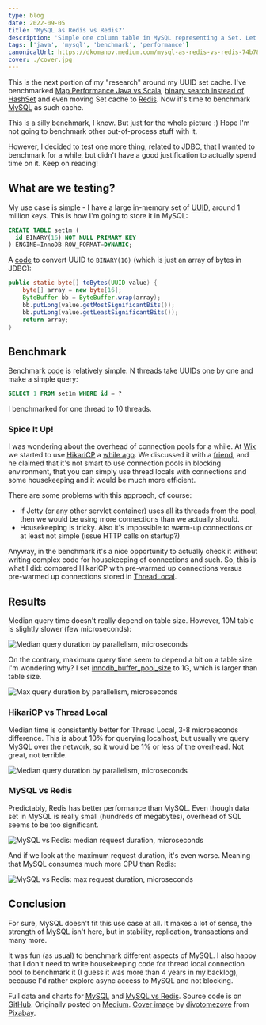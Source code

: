 ```yaml
---
type: blog
date: 2022-09-05
title: 'MySQL as Redis vs Redis?'
description: 'Simple one column table in MySQL representing a Set. Let's benchmark it (against Redis)!'
tags: ['java', 'mysql', 'benchmark', 'performance']
canonicalUrl: https://dkomanov.medium.com/mysql-as-redis-vs-redis-74b788af9c6f
cover: ./cover.jpg
---
```


This is the next portion of my "research" around my UUID set cache. I've benchmarked [Map Performance Java vs Scala](/p/map-performance-java-vs-scala), [binary search instead of HashSet](/p/replacing-hash-set-with-sorted-array-in-java) and even moving Set cache to [Redis](/p/ultimate-off-heap-hash-set-using-redis). Now it's time to benchmark [MySQL](https://www.mysql.com/) as such cache.

This is a silly benchmark, I know. But just for the whole picture :) Hope I'm not going to benchmark other out-of-process stuff with it.

However, I decided to test one more thing, related to [JDBC](https://en.wikipedia.org/wiki/Java_Database_Connectivity), that I wanted to benchmark for a while, but didn't have a good justification to actually spend time on it. Keep on reading!

## What are we testing?

My use case is simple - I have a large in-memory set of [UUID](https://cr.openjdk.java.net/~iris/se/17/latestSpec/api/java.base/java/util/UUID.html), around 1 million keys. This is how I'm going to store it in MySQL:
```sql
CREATE TABLE set1m (
  id BINARY(16) NOT NULL PRIMARY KEY
) ENGINE=InnoDB ROW_FORMAT=DYNAMIC;
```

A [code](https://github.com/dkomanov/stuff/blob/18457ede0177648f611fdce9e962c403e4ac2a21/src/com/komanov/mysql/hashset/UuidHelper.java#L10) to convert UUID to `BINARY(16)` (which is just an array of bytes in JDBC):

```java
public static byte[] toBytes(UUID value) {
    byte[] array = new byte[16];
    ByteBuffer bb = ByteBuffer.wrap(array);
    bb.putLong(value.getMostSignificantBits());
    bb.putLong(value.getLeastSignificantBits());
    return array;
}
```

## Benchmark

Benchmark [code](https://github.com/dkomanov/stuff/blob/18457ede0177648f611fdce9e962c403e4ac2a21/src/com/komanov/mysql/hashset/perf/PerfTester.java) is relatively simple: N threads take UUIDs one by one and make a simple query:

```sql
SELECT 1 FROM set1m WHERE id = ?
```

I benchmarked for one thread to 10 threads.


### Spice It Up!

I was wondering about the overhead of connection pools for a while. At [Wix](https://www.wix.com/) we started to use [HikariCP](https://github.com/brettwooldridge/HikariCP/) a [while ago](https://www.wix.engineering/post/how-does-hikaricp-compare-to-other-connection-pools). We discussed it with a [friend](https://twitter.com/nukemberg), and he claimed that it's not smart to use connection pools in blocking environment, that you can simply use thread locals with connections and some housekeeping and it would be much more efficient.

There are some problems with this approach, of course:
* If Jetty (or any other servlet container) uses all its threads from the pool, then we would be using more connections than we actually should.
* Housekeeping is tricky. Also it's impossible to warm-up connections or at least not simple (issue HTTP calls on startup?)

Anyway, in the benchmark it's a nice opportunity to actually check it without writing complex code for housekeeping of connections and such. So, this is what I did: compared HikariCP with pre-warmed up connections versus pre-warmed up connections stored in [ThreadLocal](https://docs.oracle.com/en/java/javase/17/docs/api/java.base/java/lang/ThreadLocal.html).

## Results

Median query time doesn't really depend on table size. However, 10M table is slightly slower (few microseconds):

![Median query duration by parallelism, microseconds](./all-sizes-median.png)

On the contrary, maximum query time seem to depend a bit on a table size. I'm wondering why? I set [innodb_buffer_pool_size](https://dev.mysql.com/doc/refman/8.0/en/innodb-parameters.html#sysvar_innodb_buffer_pool_size) to 1G, which is larger than table size.

![Max query duration by parallelism, microseconds](./all-sizes-max.png)

### HikariCP vs Thread Local

Median time is consistently better for Thread Local, 3-8 microseconds difference. This is about 10% for querying localhost, but usually we query MySQL over the network, so it would be 1% or less of the overhead. Not great, not terrible.

![Median query duration by parallelism, microseconds](./hikari-vs-thread-local.png)

### MySQL vs Redis

Predictably, Redis has better performance than MySQL. Even though data set in MySQL is really small (hundreds of megabytes), overhead of SQL seems to be too significant.

![MySQL vs Redis: median request duration, microseconds](./mysql-vs-redis-median.png)

And if we look at the maximum request duration, it's even worse. Meaning that MySQL consumes much more CPU than Redis:

![MySQL vs Redis: max request duration, microseconds](./mysql-vs-redis-max.png)

## Conclusion

For sure, MySQL doesn't fit this use case at all. It makes a lot of sense, the strength of MySQL isn't here, but in stability, replication, transactions and many more.

It was fun (as usual) to benchmark different aspects of MySQL. I also happy that I don't need to write housekeeping code for thread local connection pool to benchmark it (I guess it was more than 4 years in my backlog), because I'd rather explore async access to MySQL and not blocking.


Full data and charts for [MySQL](https://docs.google.com/spreadsheets/d/1KIqIylWCsy0pc6a9gTDzlckxCe3ppbMu3f7OaIlnnAg) and [MySQL vs Redis](https://docs.google.com/spreadsheets/d/1f4gG-muUXa_wYlLxlLMRUk4cRT8UQCfLxoGgza-Mv-k). Source code is on [GitHub](https://github.com/dkomanov/stuff/commit/30101587ec9ecaddcf0e0f706f4565b22e3d5739). Originally posted on [Medium](https://dkomanov.medium.com/mysql-as-redis-vs-redis-74b788af9c6f). [Cover image](https://pixabay.com/illustrations/truck-vehicle-transport-cut-off-6578684/) by [divotomezove](https://pixabay.com/users/divotomezove-1979640) from [Pixabay](https://pixabay.com/).
